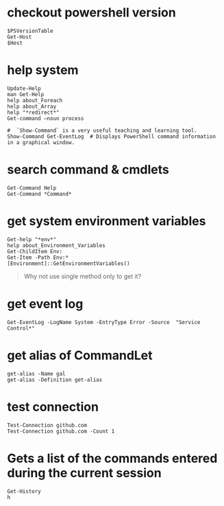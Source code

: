 # checkout powershell version

```shell script
$PSVersionTable
Get-Host
$Host
```

# help system

```shell script
Update-Help
man Get-Help
help about_Foreach
help about_Array
help "*redirect*"
Get-command –noun process

#  `Show-Command` is a very useful teaching and learning tool.
Show-Command Get-EventLog  # Displays PowerShell command information in a graphical window.
```

# search command & cmdlets

```shell script
Get-Command Help
Get-Command *Command*
```

# get system environment variables

```shell script
Get-help "*env*"
help about_Environment_Variables
Get-ChildItem Env:
Get-Item -Path Env:*
[Environment]::GetEnvironmentVariables()
```

> Why not use single method only to get it?

# get event log

```shell script
Get-EventLog -LogName System -EntryType Error -Source  "Service Control*"
```

# get alias of CommandLet

```shell script
get-alias -Name gal
get-alias -Definition get-alias
```

# test connection

```shell script
Test-Connection github.com
Test-Connection github.com -Count 1
```

# Gets a list of the commands entered during the current session

```shell script
Get-History
h
```
